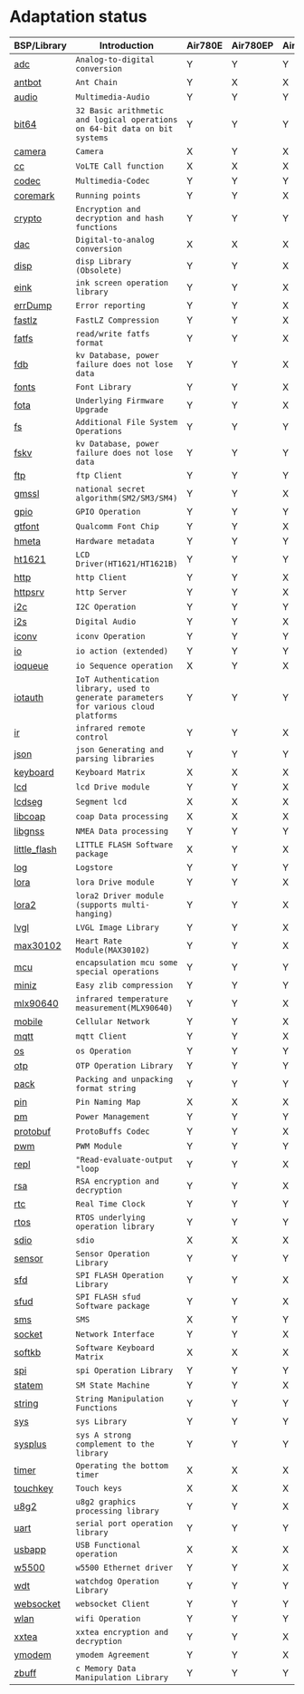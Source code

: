 # Adaptation status

|BSP/Library | Introduction|Air780E|Air780EP|Air780EPS|Air780EQ|Air700EAQ|Air700EMQ|Air700ECQ|Air201|
|---|---|---|---|---|---|---|---|---|---|
|[adc](adc.md)|`Analog-to-digital conversion`|Y|Y|Y|Y|Y|Y|Y|Y|
|[antbot](antbot.md)|`Ant Chain`|Y|X|X|X|X|X|X|X|
|[audio](audio.md)|`Multimedia-Audio`|Y|Y|Y|Y|X|X|X|Y|
|[bit64](bit64.md)|`32 Basic arithmetic and logical operations on 64-bit data on bit systems`|Y|Y|Y|Y|Y|Y|Y|Y|
|[camera](camera.md)|`Camera`|X|Y|X|X|X|X|X|X|
|[cc](cc.md)|`VoLTE Call function`|X|X|X|X|X|X|X|X|
|[codec](codec.md)|`Multimedia-Codec`|Y|Y|Y|Y|X|X|X|Y|
|[coremark](coremark.md)|`Running points`|Y|Y|X|X|X|X|X|X|
|[crypto](crypto.md)|`Encryption and decryption and hash functions`|Y|Y|Y|Y|Y|Y|Y|Y|
|[dac](dac.md)|`Digital-to-analog conversion`|X|X|X|X|X|X|X|X|
|[disp](disp.md)|`disp Library (Obsolete)`|Y|Y|X|X|X|X|X|X|
|[eink](eink.md)|`ink screen operation library`|Y|Y|X|X|X|X|X|Y|
|[errDump](errDump.md)|`Error reporting`|Y|Y|X|X|X|X|X|X|
|[fastlz](fastlz.md)|`FastLZ Compression`|Y|Y|X|X|X|X|X|X|
|[fatfs](fatfs.md)|`read/write fatfs format`|Y|Y|X|X|X|X|X|Y|
|[fdb](fdb.md)|`kv Database, power failure does not lose data`|Y|Y|X|X|X|X|X|X|
|[fonts](fonts.md)|`Font Library`|Y|Y|X|X|X|X|X|Y|
|[fota](fota.md)|`Underlying Firmware Upgrade`|Y|Y|X|X|X|X|X|X|
|[fs](fs.md)|`Additional File System Operations`|Y|Y|Y|Y|X|X|X|Y|
|[fskv](fskv.md)|`kv Database, power failure does not lose data`|Y|Y|Y|Y|X|X|X|Y|
|[ftp](ftp.md)|`ftp Client`|Y|Y|Y|Y|Y|Y|Y|Y|
|[gmssl](gmssl.md)|`national secret algorithm(SM2/SM3/SM4)`|Y|Y|X|X|X|X|X|X|
|[gpio](gpio.md)|`GPIO Operation`|Y|Y|Y|Y|Y|Y|Y|Y|
|[gtfont](gtfont.md)|`Qualcomm Font Chip`|Y|Y|X|X|X|X|X|X|
|[hmeta](hmeta.md)|`Hardware metadata`|Y|Y|Y|Y|X|X|X|Y|
|[ht1621](ht1621.md)|`LCD Driver(HT1621/HT1621B)`|Y|Y|Y|Y|Y|Y|Y|Y|
|[http](http.md)|`http Client`|Y|Y|X|X|X|X|X|X|
|[httpsrv](httpsrv.md)|`http Server`|Y|Y|X|X|X|X|X|X|
|[i2c](i2c.md)|`I2C Operation`|Y|Y|Y|Y|Y|Y|Y|Y|
|[i2s](i2s.md)|`Digital Audio`|Y|Y|X|X|X|X|X|X|
|[iconv](iconv.md)|`iconv Operation`|Y|Y|Y|Y|Y|Y|Y|Y|
|[io](io.md)|`io action (extended)`|Y|Y|Y|Y|Y|Y|Y|Y|
|[ioqueue](ioqueue.md)|`io Sequence operation`|X|Y|X|X|X|X|X|X|
|[iotauth](iotauth.md)|`IoT Authentication library, used to generate parameters for various cloud platforms`|Y|Y|Y|Y|Y|Y|Y|Y|
|[ir](ir.md)|`infrared remote control`|Y|Y|X|X|X|X|X|X|
|[json](json.md)|`json Generating and parsing libraries`|Y|Y|Y|Y|Y|Y|Y|Y|
|[keyboard](keyboard.md)|`Keyboard Matrix`|X|X|X|X|X|X|X|X|
|[lcd](lcd.md)|`lcd Drive module`|Y|Y|X|X|X|X|X|Y|
|[lcdseg](lcdseg.md)|`Segment lcd`|X|X|X|X|X|X|X|X|
|[libcoap](libcoap.md)|`coap Data processing`|X|X|X|X|X|X|X|X|
|[libgnss](libgnss.md)|`NMEA Data processing`|Y|Y|Y|Y|X|X|X|Y|
|[little_flash](little_flash.md)|`LITTLE FLASH Software package`|X|Y|X|X|X|X|X|Y|
|[log](log.md)|`Logstore`|Y|Y|Y|Y|Y|Y|Y|Y|
|[lora](lora.md)|`lora Drive module`|Y|Y|X|X|X|X|X|X|
|[lora2](lora2.md)|`lora2 Driver module (supports multi-hanging)`|Y|Y|X|X|X|X|X|X|
|[lvgl](lvgl.md)|`LVGL Image Library`|Y|Y|X|X|X|X|X|X|
|[max30102](max30102.md)|`Heart Rate Module(MAX30102)`|Y|Y|X|X|X|X|X|X|
|[mcu](mcu.md)|`encapsulation mcu some special operations`|Y|Y|Y|Y|X|X|X|Y|
|[miniz](miniz.md)|`Easy zlib compression`|Y|Y|Y|Y|Y|Y|Y|Y|
|[mlx90640](mlx90640.md)|`infrared temperature measurement(MLX90640)`|Y|Y|X|X|X|X|X|X|
|[mobile](mobile.md)|`Cellular Network`|Y|Y|X|X|X|X|X|X|
|[mqtt](mqtt.md)|`mqtt Client`|Y|Y|X|X|X|X|X|X|
|[os](os.md)|`os Operation`|Y|Y|Y|Y|Y|Y|Y|Y|
|[otp](otp.md)|`OTP Operation Library`|Y|Y|Y|Y|X|X|X|Y|
|[pack](pack.md)|`Packing and unpacking format string`|Y|Y|Y|Y|Y|Y|Y|Y|
|[pin](pin.md)|`Pin Naming Map`|X|X|X|X|X|X|X|X|
|[pm](pm.md)|`Power Management`|Y|Y|Y|Y|Y|Y|Y|Y|
|[protobuf](protobuf.md)|`ProtoBuffs Codec`|Y|Y|X|X|X|X|X|X|
|[pwm](pwm.md)|`PWM Module`|Y|Y|Y|Y|Y|Y|Y|Y|
|[repl](repl.md)|`"Read-evaluate-output "loop`|Y|Y|X|X|X|X|X|X|
|[rsa](rsa.md)|`RSA encryption and decryption`|Y|Y|X|X|X|X|X|X|
|[rtc](rtc.md)|`Real Time Clock`|Y|Y|Y|Y|X|X|X|Y|
|[rtos](rtos.md)|`RTOS underlying operation library`|Y|Y|Y|Y|Y|Y|Y|Y|
|[sdio](sdio.md)|`sdio`|X|X|X|X|X|X|X|X|
|[sensor](sensor.md)|`Sensor Operation Library`|Y|Y|Y|Y|X|X|X|Y|
|[sfd](sfd.md)|`SPI FLASH Operation Library`|Y|Y|X|X|X|X|X|X|
|[sfud](sfud.md)|`SPI FLASH sfud Software package`|Y|Y|X|X|X|X|X|Y|
|[sms](sms.md)|`SMS`|X|Y|Y|Y|Y|Y|Y|X|
|[socket](socket.md)|`Network Interface`|Y|Y|X|X|X|X|X|X|
|[softkb](softkb.md)|`Software Keyboard Matrix`|X|X|X|X|X|X|X|X|
|[spi](spi.md)|`spi Operation Library`|Y|Y|Y|Y|Y|Y|Y|Y|
|[statem](statem.md)|`SM State Machine`|Y|Y|X|X|X|X|X|X|
|[string](string.md)|`String Manipulation Functions`|Y|Y|Y|Y|Y|Y|Y|Y|
|[sys](sys.md)|`sys Library`|Y|Y|Y|Y|Y|Y|Y|Y|
|[sysplus](sysplus.md)|`sys A strong complement to the library`|Y|Y|Y|Y|Y|Y|Y|Y|
|[timer](timer.md)|`Operating the bottom timer`|X|X|X|X|X|X|X|X|
|[touchkey](touchkey.md)|`Touch keys`|X|X|X|X|X|X|X|X|
|[u8g2](u8g2.md)|`u8g2 graphics processing library`|Y|Y|X|X|X|X|X|Y|
|[uart](uart.md)|`serial port operation library`|Y|Y|Y|Y|Y|Y|Y|Y|
|[usbapp](usbapp.md)|`USB Functional operation`|X|X|X|X|X|X|X|X|
|[w5500](w5500.md)|`w5500 Ethernet driver`|Y|Y|X|X|X|X|X|X|
|[wdt](wdt.md)|`watchdog Operation Library`|Y|Y|Y|Y|Y|Y|Y|Y|
|[websocket](websocket.md)|`websocket Client`|Y|Y|Y|Y|Y|Y|Y|Y|
|[wlan](wlan.md)|`wifi Operation`|Y|Y|Y|Y|Y|Y|Y|Y|
|[xxtea](xxtea.md)|`xxtea encryption and decryption `|Y|Y|X|X|X|X|X|X|
|[ymodem](ymodem.md)|`ymodem Agreement`|Y|Y|X|X|X|X|X|X|
|[zbuff](zbuff.md)|`c Memory Data Manipulation Library`|Y|Y|Y|Y|Y|Y|Y|Y|
